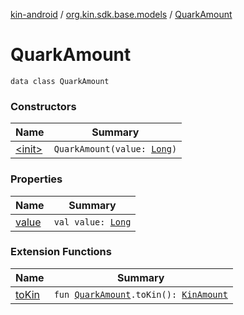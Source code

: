 [kin-android](../../index.md) / [org.kin.sdk.base.models](../index.md) / [QuarkAmount](./index.md)

# QuarkAmount

`data class QuarkAmount`

### Constructors

| Name | Summary |
|---|---|
| [&lt;init&gt;](-init-.md) | `QuarkAmount(value: `[`Long`](https://kotlinlang.org/api/latest/jvm/stdlib/kotlin/-long/index.html)`)` |

### Properties

| Name | Summary |
|---|---|
| [value](value.md) | `val value: `[`Long`](https://kotlinlang.org/api/latest/jvm/stdlib/kotlin/-long/index.html) |

### Extension Functions

| Name | Summary |
|---|---|
| [toKin](../to-kin.md) | `fun `[`QuarkAmount`](./index.md)`.toKin(): `[`KinAmount`](../-kin-amount/index.md) |
